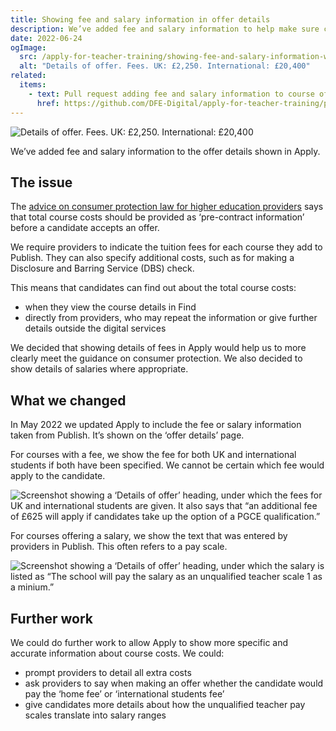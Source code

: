 ```yaml
---
title: Showing fee and salary information in offer details
description: We’ve added fee and salary information to help make sure candidates see it before making decisions about offers.
date: 2022-06-24
ogImage:
  src: /apply-for-teacher-training/showing-fee-and-salary-information-within-offer-details/offer-details.png
  alt: "Details of offer. Fees. UK: £2,250. International: £20,400"
related:
  items:
    - text: Pull request adding fee and salary information to course offer pages
      href: https://github.com/DFE-Digital/apply-for-teacher-training/pull/6879
---
```


![Details of offer. Fees. UK: £2,250. International: £20,400](/apply-for-teacher-training/showing-fee-and-salary-information-in-offer-details/offer-details.png)

We’ve added fee and salary information to the offer details shown in Apply.

## The issue

The [advice on consumer protection law for higher education providers](https://www.gov.uk/government/publications/higher-education-consumer-law-advice-for-providers) says that total course costs should be provided as ‘pre-contract information’ before a candidate accepts an offer.

We require providers to indicate the tuition fees for each course they add to Publish. They can also specify additional costs, such as for making a Disclosure and Barring Service (DBS) check.

This means that candidates can find out about the total course costs:

- when they view the course details in Find
- directly from providers, who may repeat the information or give further details outside the digital services

We decided that showing details of fees in Apply would help us to more clearly meet the guidance on consumer protection. We also decided to show details of salaries where appropriate.

## What we changed

In May 2022 we updated Apply to include the fee or salary information taken from Publish. It’s shown on the ‘offer details’ page.

For courses with a fee, we show the fee for both UK and international students if both have been specified. We cannot be certain which fee would apply to the candidate.

![Screenshot showing a ‘Details of offer’ heading, under which the fees for UK and international students are given. It also says that “an additional fee of £625 will apply if candidates take up the option of a PGCE qualification.”](details-of-offer-with-fee.png)

For courses offering a salary, we show the text that was entered by providers in Publish. This often refers to a pay scale.

![Screenshot showing a ‘Details of offer’ heading, under which the salary is listed as “The school will pay the salary as an unqualified teacher scale 1 as a minium.”](details-of-offer-with-salary.png)

## Further work

We could do further work to allow Apply to show more specific and accurate information about course costs. We could:

- prompt providers to detail all extra costs
- ask providers to say when making an offer whether the candidate would pay the ‘home fee’ or ‘international students fee’
- give candidates more details about how the unqualified teacher pay scales translate into salary ranges

